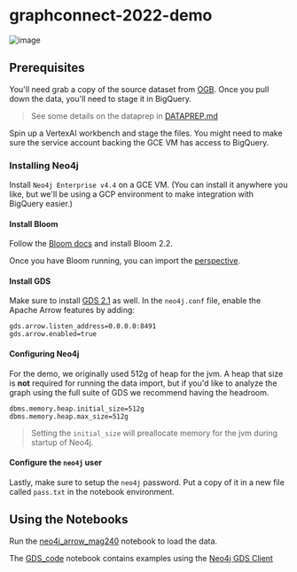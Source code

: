 # graphconnect-2022-demo

![image](https://user-images.githubusercontent.com/9891346/172210966-e9e44a9f-e6e4-49b2-915c-b43d52569cec.png)

## Prerequisites

You'll need grab a copy of the source dataset from
[OGB](https://ogb.stanford.edu/kddcup2021/mag240m/). Once you pull down the
data, you'll need to stage it in BigQuery.

> See some details on the dataprep in [DATAPREP.md](./DATAPREP.md)

Spin up a VertexAI workbench and stage the files. You might need to make sure
the service account backing the GCE VM has access to BigQuery.

### Installing Neo4j
Install `Neo4j Enterprise v4.4` on a GCE VM. (You can install it anywhere you
like, but we'll be using a GCP environment to make integration with
BigQuery easier.)

#### Install Bloom

Follow the [Bloom docs](https://neo4j.com/docs/bloom-user-guide/current/bloom-installation/)
and install Bloom 2.2.

Once you have Bloom running, you can import the [perspective](./PaperPerspective.json).

#### Install GDS

Make sure to install [GDS 2.1](https://github.com/neo4j/graph-data-science/releases)
as well. In the `neo4j.conf` file, enable the Apache Arrow features by adding:

```properties
gds.arrow.listen_address=0.0.0.0:8491
gds.arrow.enabled=true
```

#### Configuring Neo4j

For the demo, we originally used 512g of heap for the jvm. A heap that size is
**not** required for running the data import, but if you'd like to analyze the
graph using the full suite of GDS we recommend having the headroom.

```properties
dbms.memory.heap.initial_size=512g
dbms.memory.heap.max_size=512g
```

> Setting the `initial_size` will preallocate memory for the jvm during
> startup of Neo4j.

#### Configure the `neo4j` user

Lastly, make sure to setup the `neo4j` password. Put a copy of it in a new file
called `pass.txt` in the notebook environment.

## Using the Notebooks

Run the [neo4j_arrow_mag240](./neo4j_arrow_mag240.ipynb) notebook to load the
data.

The [GDS_code](./GDS_code.ipynb) notebook contains examples using the
[Neo4j GDS Client](https://github.com/neo4j/graph-data-science-client)

